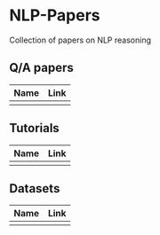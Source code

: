 # NLP-Papers

Collection of papers on NLP reasoning


## Q/A papers


| Name | Link |
| --- | --- | 
| | |




## Tutorials


| Name | Link |
| --- | --- | 
| | |


## Datasets


| Name | Link |
| --- | --- | 
| | |
